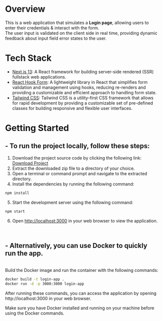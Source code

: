 # Overview

This is a web application that simulates a <b>Login page</b>, allowing users to enter their credentials & interact with the form.<br/>The user input is validated on the client side in real time, providing dynamic feedback about input field error states to the user.

# Tech Stack

- [Next.js 13](https://nextjs.org/docs): A React framework for building server-side rendered (SSR) fullstack web applications.
- [React Hook Form](https://react-hook-form.com/get-started): A lightweight library in React that simplifies form validation and management using hooks, reducing re-renders and providing a customizable and efficient approach to handling form state.
- [Tailwind CSS](https://tailwindcss.com): Tailwind CSS is a utility-first CSS framework that allows for rapid development by providing a customizable set of pre-defined classes for building responsive and flexible user interfaces.

# Getting Started 
  
## - To run the project locally, follow these steps:

  1. Download the project source code by clicking the following link: [Download Project](https://github.com/bcmendis/CTH-dev-test/archive/refs/heads/main.zip)
  2. Extract the downloaded zip file to a directory of your choice.
  3. Open a terminal or command prompt and navigate to the extracted directory.
  4. Install the dependencies by running the following command:

  ``` bash
  npm install
  ```

  5. Start the development server using the following command:

  ``` bash
  npm start
  ```

  6. Open [http://localhost:3000](http://localhost:3000) in your web browser to view the application.
<br/>

## - Alternatively, you can use Docker to quickly run the app.
<br/>
Build the Docker image and run the container with the following commands:

```bash
docker build -t login-app .
docker run -d -p 3000:3000 login-app
```

After running these commands, you can access the application by opening http://localhost:3000 in your web browser.

Make sure you have Docker installed and running on your machine before using the Docker commands.